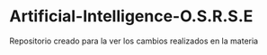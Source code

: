 # Artificial-Intelligence-O.S.R.S.E
Repositorio creado para la ver los cambios realizados en la materia
